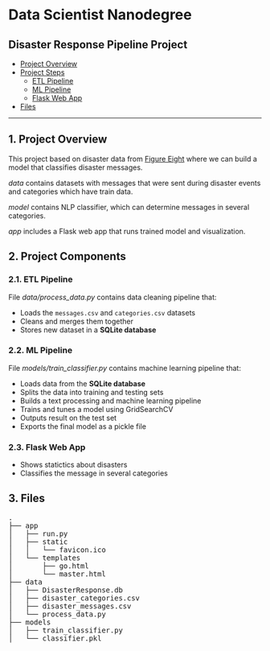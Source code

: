 # Data Scientist Nanodegree

## Disaster Response Pipeline Project

- [Project Overview](#overview)
- [Project Steps](#steps)
  - [ETL Pipeline](#etl_pipeline)
  - [ML Pipeline](#ml_pipeline)
  - [Flask Web App](#flask)
- [Files](#files)

***

<a id='overview'></a>

## 1. Project Overview

This project based on disaster data from <a href="https://www.figure-eight.com/" target="_blank">Figure Eight</a> where we can build a model that classifies disaster messages.

_data_ contains datasets with messages that were sent during disaster events and categories which have train data.

_model_ contains NLP classifier, which can determine messages in several categories.

_app_ includes a Flask web app that runs trained model and visualization.

<a id='components'></a>

## 2. Project Components

<a id='etl_pipeline'></a>

### 2.1. ETL Pipeline

File _data/process_data.py_ contains data cleaning pipeline that:

- Loads the `messages.csv` and `categories.csv` datasets
- Cleans and merges them together
- Stores new dataset in a **SQLite database**

<a id='ml_pipeline'></a>

### 2.2. ML Pipeline

File _models/train_classifier.py_ contains machine learning pipeline that:

- Loads data from the **SQLite database**
- Splits the data into training and testing sets
- Builds a text processing and machine learning pipeline
- Trains and tunes a model using GridSearchCV
- Outputs result on the test set
- Exports the final model as a pickle file

<a id='flask'></a>

### 2.3. Flask Web App

- Shows statictics about disasters
- Classifies the message in several categories

<a id='files'></a>

## 3. Files

<pre>
.
├── app
│   ├── run.py
│   ├── static
│   │   └── favicon.ico
│   └── templates
│       ├── go.html
│       └── master.html
├── data
│   ├── DisasterResponse.db
│   ├── disaster_categories.csv
│   ├── disaster_messages.csv
│   └── process_data.py
├── models
│   ├── train_classifier.py
│   └── classifier.pkl

</pre>